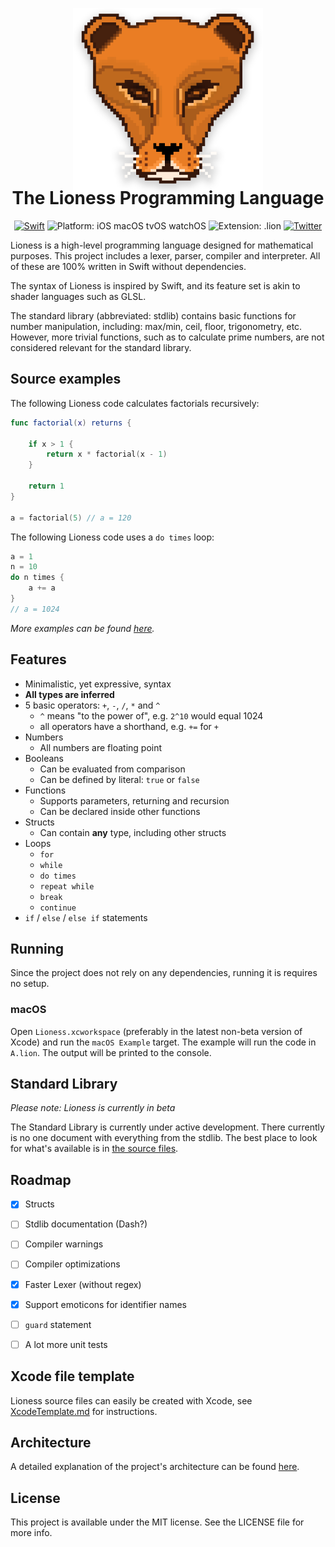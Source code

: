 <p align="center">
<img src="doc-resources/readme/logo.png" alt="Lioness Logo" style="max-height: 300px; margin-bottom:-55px; margin-top:0px;">
</p>

<h1 align="center">The Lioness Programming Language</h1>

<p align="center">
<a href="https://developer.apple.com/swift/"><img src="https://img.shields.io/badge/Swift-3.1-orange.svg?style=flat" style="max-height: 300px;" alt="Swift"/></a>
<img src="https://img.shields.io/badge/Platforms-iOS%20%7C%20macOS%20%7C%20tvOS%20%7C%20watchOS-lightgrey.svg" style="max-height: 300px;" alt="Platform: iOS macOS tvOS watchOS">
<img src="https://img.shields.io/badge/extension-.lion-FF9C27.svg" style="max-height: 300px;" alt="Extension: .lion">
<a href="http://twitter.com/LouisDhauwe"><img src="https://img.shields.io/badge/Twitter-@LouisDhauwe-blue.svg?style=flat" style="max-height: 300px;" alt="Twitter"/></a>
</p>

Lioness is a high-level programming language designed for mathematical purposes. This project includes a lexer, parser, compiler and interpreter. All of these are 100% written in Swift without dependencies. 

The syntax of Lioness is inspired by Swift, and its feature set is akin to shader languages such as GLSL.

The standard library (abbreviated: stdlib) contains basic functions for number manipulation, including: max/min, ceil, floor, trigonometry, etc. However, more trivial functions, such as to calculate prime numbers, are not considered relevant for the standard library.


## Source examples
The following Lioness code calculates factorials recursively:

```swift
func factorial(x) returns {
	
    if x > 1 {
        return x * factorial(x - 1)
    }
	
    return 1
}

a = factorial(5) // a = 120
```

The following Lioness code uses a ```do times``` loop:

```swift
a = 1
n = 10
do n times {
    a += a
}
// a = 1024
```

*More examples can be found [here](Source%20examples).*

## Features

* Minimalistic, yet expressive, syntax
* **All types are inferred**
* 5 basic operators: ```+```, ```-```, ```/```, ```*``` and ```^```
	* ```^``` means "to the power of", e.g. ```2^10``` would equal 1024
	* all operators have a shorthand, e.g. ```+=``` for ```+```
* Numbers
	* All numbers are floating point 
* Booleans
	* Can be evaluated from comparison
	* Can be defined by literal: ```true``` or ```false``` 
* Functions
	* Supports parameters, returning and recursion 
	* Can be declared inside other functions
* Structs
	* Can contain **any** type, including other structs  
* Loops
	* ```for```
	* ```while```
	* ```do times```
	* ```repeat while```
	* ```break```
	* ```continue```
* ```if``` / ```else``` / ```else if``` statements

## Running
Since the project does not rely on any dependencies, running it is requires no setup. 

### macOS
Open ```Lioness.xcworkspace``` (preferably in the latest non-beta version of Xcode) and run the ```macOS Example``` target. The example will run the code in ```A.lion```. The output will be printed to the console.

## Standard Library
*Please note: Lioness is currently in beta*

The Standard Library is currently under active development. There currently is no one document with everything from the stdlib. The best place to look for what's available is in [the source files](Lioness/Standard%20Library).

## Roadmap
- [x] Structs
- [ ] Stdlib documentation (Dash?)
- [ ] Compiler warnings
- [ ] Compiler optimizations
- [x] Faster Lexer (without regex)
- [x] Support emoticons for identifier names
- [ ] ```guard``` statement
- [ ] A lot more unit tests


## Xcode file template
Lioness source files can easily be created with Xcode, see [XcodeTemplate.md](XcodeTemplate.md) for instructions.


## Architecture
A detailed explanation of the project's architecture can be found [here](docs/Architecture.md).

## License

This project is available under the MIT license. See the LICENSE file for more info.
